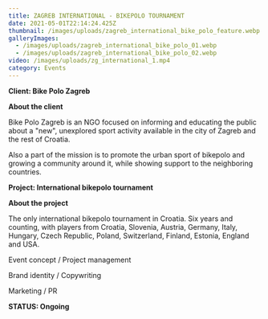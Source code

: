 ```yaml
---
title: ZAGREB INTERNATIONAL - BIKEPOLO TOURNAMENT
date: 2021-05-01T22:14:24.425Z
thumbnail: /images/uploads/zagreb_international_bike_polo_feature.webp
galleryImages:
  - /images/uploads/zagreb_international_bike_polo_01.webp
  - /images/uploads/zagreb_international_bike_polo_02.webp
video: /images/uploads/zg_international_1.mp4
category: Events
---
```

**Client: Bike Polo Zagreb**

**About the client** 

Bike Polo Zagreb is an NGO focused on informing and educating the public about a "new", unexplored sport activity available in the city of Zagreb and the rest of Croatia. 

Also a part of the mission is to promote the urban sport of bikepolo and growing a community around it, while showing support to the neighboring countries.  

**Project: International bikepolo tournament**

**About the project** 

The only international bikepolo tournament in Croatia. Six years and counting, with players from Croatia, Slovenia, Austria, Germany, Italy, Hungary, Czech Republic, Poland, Switzerland, Finland, Estonia, England and USA.   

Event concept / Project management

Brand identity / Copywriting

Marketing / PR

**STATUS: Ongoing**